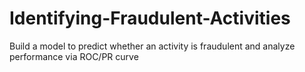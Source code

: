 # Identifying-Fraudulent-Activities
Build a model to predict whether an activity is fraudulent and analyze performance via ROC/PR curve
